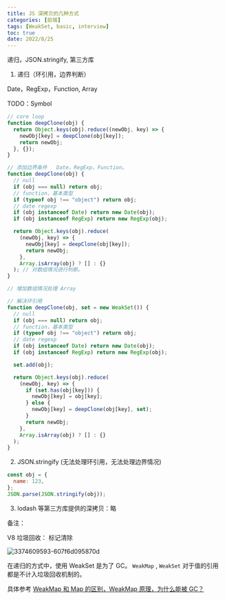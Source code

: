 ```yaml
---
title: JS 深拷贝的几种方式
categories: [前端]
tags: [WeakSet, basic, interview]
toc: true
date: 2022/8/25
---
```


递归，JSON.stringify, 第三方库

<!-- more -->

1. 递归（环引用，边界判断）

Date，RegExp，Function, Array

TODO：Symbol

```js
// core loop
function deepClone(obj) {
  return Object.keys(obj).reduce((newObj, key) => {
    newObj[key] = deepClone(obj[key]);
    return newObj;
  }, {});
}

// 添加边界条件   Date，RegExp，Function。
function deepClone(obj) {
  // null
  if (obj === null) return obj;
  // function，基本类型
  if (typeof obj !== "object") return obj;
  // date regexp
  if (obj instanceof Date) return new Date(obj);
  if (obj instanceof RegExp) return new RegExp(obj);

  return Object.keys(obj).reduce(
    (newObj, key) => {
      newObj[key] = deepClone(obj[key]);
      return newObj;
    },
    Array.isArray(obj) ? [] : {}
  ); // 对数组情况进行判断。
}

// 增加数组情况处理 Array

// 解决环引用
function deepClone(obj, set = new WeakSet()) {
  // null
  if (obj === null) return obj;
  // function，基本类型
  if (typeof obj !== "object") return obj;
  // date regexp
  if (obj instanceof Date) return new Date(obj);
  if (obj instanceof RegExp) return new RegExp(obj);

  set.add(obj);

  return Object.keys(obj).reduce(
    (newObj, key) => {
      if (set.has(obj[key])) {
        newObj[key] = obj[key];
      } else {
        newObj[key] = deepClone(obj[key], set);
      }
      return newObj;
    },
    Array.isArray(obj) ? [] : {}
  );
}
```

2. JSON.stringify (无法处理环引用，无法处理边界情况)

```js
const obj = {
  name: 123,
};
JSON.parse(JSON.stringify(obj));
```

3. lodash 等第三方库提供的深拷贝：略

备注：

V8 垃圾回收： 标记清除

![3374609593-607f6d095870d](https://pic.limiaomiao.site:8443/public/uploads/3374609593-607f6d095870d.gif)

在递归的方式中，使用 WeakSet 是为了 GC。 `WeakMap` , `WeakSet` 对于值的引用都是不计入垃圾回收机制的。

具体参考 [WeakMap 和 Map 的区别，WeakMap 原理，为什么能被 GC？](https://segmentfault.com/a/1190000039862872)
